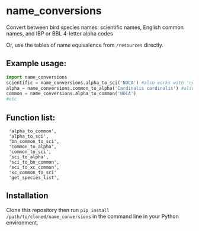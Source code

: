 # name_conversions
Convert between bird species names: scientific names, English common names, and IBP or BBL 4-letter alpha codes

Or, use the tables of name equivalence from `/resources` directly.

## Example usage:
```python
import name_conversions
scientific = name_conversions.alpha_to_sci('NOCA') #also works with 'noca'
alpha = name_conversions.common_to_alpha('Cardinalis cardinalis') #also works with "cardinalis-cardinalis"
common = name_conversions.alpha_to_common('NOCA')
#etc
```

## Function list:
```
 'alpha_to_common',
 'alpha_to_sci',
 'bn_common_to_sci',
 'common_to_alpha',
 'common_to_sci',
 'sci_to_alpha',
 'sci_to_bn_common',
 'sci_to_xc_common',
 'xc_common_to_sci'
 'get_species_list',
```

## Installation
Clone this repository then run `pip install /path/to/cloned/name_conversions` in the command line in your Python environment. 
